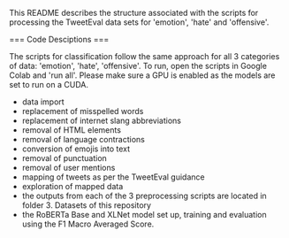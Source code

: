 This README describes the structure associated with the scripts for processing the TweetEval data sets for 'emotion', 'hate' and 'offensive'.

=== Code Desciptions ===

  The scripts for classification follow the same approach for all 3 categories of data: 'emotion', 'hate', 'offensive'. To run, open the scripts in Google Colab and 'run all'. Please make sure a GPU is enabled as the models are set to run on a CUDA.
  - data import
  - replacement of misspelled words
  - replacement of internet slang abbreviations
  - removal of HTML elements
  - removal of language contractions
  - conversion of emojis into text
  - removal of punctuation
  - removal of user mentions
  - mapping of tweets as per the TweetEval guidance
  - exploration of mapped data
  - the outputs from each of the 3 preprocessing scripts are located in folder 3. Datasets of this repository
  - the RoBERTa Base and XLNet model set up, training and evaluation using the F1 Macro Averaged Score.
  
